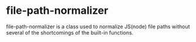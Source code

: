 # file-path-normalizer
file-path-normalizer is a class used to normalize JS(node) file paths without several of the shortcomings of the built-in functions.
